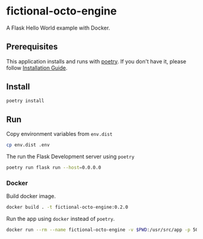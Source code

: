 # fictional-octo-engine

A Flask Hello World example with Docker.

## Prerequisites

This application installs and runs with [poetry](https://python-poetry.org/).
If you don't have it, please follow [Installation Guide](https://python-poetry.org/docs/#installation).

## Install

```bash
poetry install
```

## Run

Copy environment variables from `env.dist`

```bash
cp env.dist .env
```

The run the Flask Development server using `poetry`

```bash
poetry run flask run --host=0.0.0.0
```

### Docker

Build docker image.

```bash
docker build . -t fictional-octo-engine:0.2.0
```

Run the app using `docker` instead of `poetry`.

```bash
docker run --rm --name fictional-octo-engine -v $PWD:/usr/src/app -p 5000:5000 fictional-octo-engine:0.2.0
```